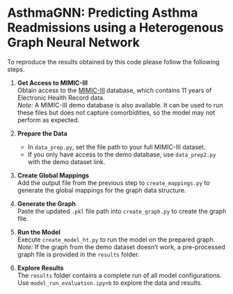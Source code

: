 # AsthmaGNN: Predicting Asthma Readmissions using a Heterogenous Graph Neural Network

To reproduce the results obtained by this code please follow the following steps.

1. **Get Access to MIMIC-III**  
   Obtain access to the [MIMIC-III](https://mimic.physionet.org/gettingstarted/access/clinical) database, which contains 11 years of Electronic Health Record data.  
   *Note:* A MIMIC-III demo database is also available. It can be used to run these files but does not capture comorbidities, so the model may not perform as expected.  

2. **Prepare the Data**  
   - In `data_prep.py`, set the file path to your full MIMIC-III dataset.  
   - If you only have access to the demo database, use `data_prep2.py` with the demo dataset link.  

3. **Create Global Mappings**  
   Add the output file from the previous step to `create_mappings.py` to generate the global mappings for the graph data structure.  

4. **Generate the Graph**  
   Paste the updated `.pkl` file path into `create_graph.py` to create the graph file.  

5. **Run the Model**  
   Execute `create_model_ht.py` to run the model on the prepared graph.  
   *Note:* If the graph from the demo dataset doesn’t work, a pre-processed graph file is provided in the `results` folder.  

6. **Explore Results**  
   The `results` folder contains a complete run of all model configurations. Use `model_run_evaluation.ipynb` to explore the data and results.
